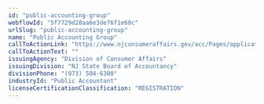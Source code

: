 ```yaml
---
id: "public-accounting-group"
webflowId: "5f7729d28aa6e3de76f1e60c"
urlSlug: "public-accounting-group"
name: "Public Accounting Group"
callToActionLink: "https://www.njconsumeraffairs.gov/acc/Pages/applications3.aspx"
callToActionText: ""
issuingAgency: "Division of Consumer Affairs"
issuingDivision: "NJ State Board of Accountancy"
divisionPhone: "(973) 504-6380"
industryId: "Public Accountant"
licenseCertificationClassification: "REGISTRATION"
---
```

